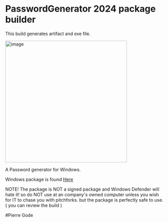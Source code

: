 # PasswordGenerator 2024 package builder

This build generates artifact and exe file.

<p>
  <img width="384" alt="image" src="https://github.com/PierreGode/PasswordGenerator/assets/8579922/20fa8633-7b94-44d5-98f5-461bfcfa12c1">

A Password generator for Windows.

Windows package is found [Here](https://github.com/PierreGode/PasswordGenerator/actions/workflows/exefile.yml)

<p>
NOTE! The package is NOT a signed package and Windows Defender will hate it! so do NOT use at an company's owned computer unless you wish for IT to chase you with pitchforks. but the package is perfectly safe to use. ( you can review the build  )
<p>
#Pierre Gode
